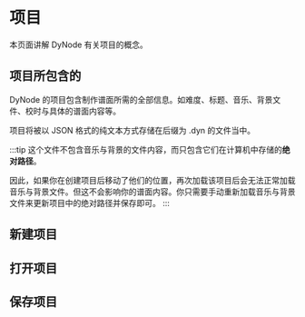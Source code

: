 # 项目

本页面讲解 DyNode 有关项目的概念。

## 项目所包含的

DyNode 的项目包含制作谱面所需的全部信息。如难度、标题、音乐、背景文件、校时与具体的谱面内容等。

项目将被以 JSON 格式的纯文本方式存储在后缀为 .dyn 的文件当中。

:::tip
这个文件不包含音乐与背景的文件内容，而只包含它们在计算机中存储的**绝对路径**。

因此，如果你在创建项目后移动了他们的位置，再次加载该项目后会无法正常加载音乐与背景文件。但这不会影响你的谱面内容。你只需要手动重新加载音乐与背景文件来更新项目中的绝对路径并保存即可。
:::

## 新建项目

## 打开项目

## 保存项目